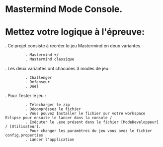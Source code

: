 # Mastermind Mode Console.

# Mettez votre logique à l'épreuve:

. Ce projet consiste à recréer le jeu Mastermind en deux variantes.

             . Mastermind +/- 
             . Mastermind classique 
            
. Les deux variantes ont chacunes 3 modes de jeu :
   
             . Challenger
             . Defenseur
             . Duel
             
. Pour Tester le jeu :

             . Télecharger le zip
             . Décompréssez le fichier
             . Vous pouvez Installer le fichier sur votre workspace Eclipse pour ensuite le lancer dans la console /
             . Exécuter le .exe présent dans le fichier [ModeDeveloppeur] / [Utilisateur].
             . Pour changer les paramètres du jeu vous avez le fichier config.properties
             . Lancer l'application
             
